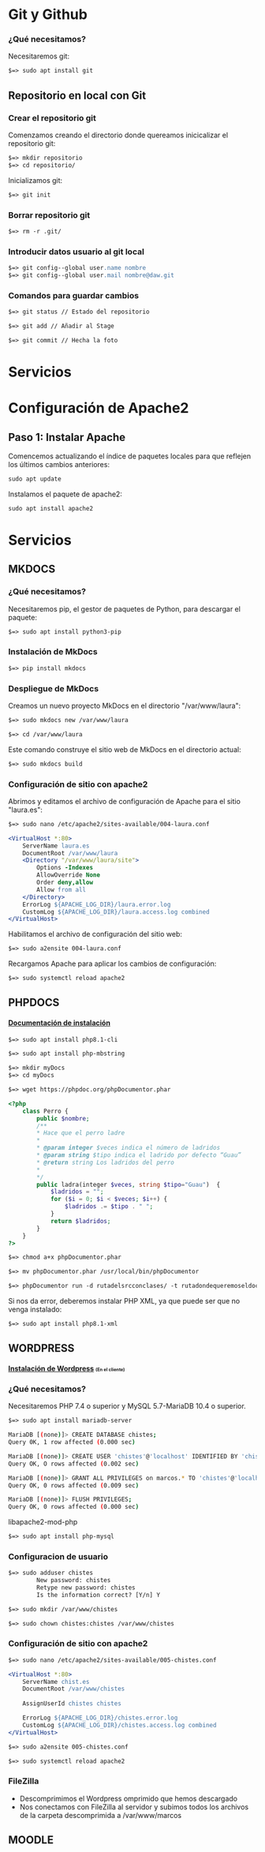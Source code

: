 # Git y Github

### ¿Qué necesitamos?
Necesitaremos git:
```apache
$=> sudo apt install git
```

## Repositorio en local con Git

###  Crear el repositorio git

Comenzamos creando el directorio donde quereamos inicicalizar el repositorio git:
```apache
$=> mkdir repositorio
$=> cd repositorio/
```
Inicializamos git:
```apache
$=> git init
```
### Borrar repositorio git

```apache
$=> rm -r .git/
```
### Introducir datos usuario al git local

```apache
$=> git config--global user.name nombre
$=> git config--global user.mail nombre@daw.git
```

### Comandos para guardar cambios

```apache
$=> git status // Estado del repositorio
```


```apache
$=> git add // Añadir al Stage
```


```apache
$=> git commit // Hecha la foto
```

# Servicios

# Configuración de Apache2

## Paso 1: Instalar Apache

Comencemos actualizando el índice de paquetes locales para que reflejen los últimos cambios anteriores:
```apache
sudo apt update
```
Instalamos el paquete de apache2:
```apache
sudo apt install apache2
```


# Servicios

## MKDOCS

### ¿Qué necesitamos?
Necesitaremos pip, el gestor de paquetes de Python, para descargar el paquete:
```apache
$=> sudo apt install python3-pip
```

### Instalación de MkDocs
```apache
$=> pip install mkdocs
```

### Despliegue de MkDocs
Creamos un nuevo proyecto MkDocs en el directorio "/var/www/laura":
```apache
$=> sudo mkdocs new /var/www/laura
```
```apache
$=> cd /var/www/laura
```
Este comando construye el sitio web de MkDocs en el directorio actual:
```apache
$=> sudo mkdocs build
```

### Configuración de sitio con apache2
Abrimos y editamos el archivo de configuración de Apache para el sitio "laura.es":
```apache
$=> sudo nano /etc/apache2/sites-available/004-laura.conf
```
```apache
<VirtualHost *:80>
    ServerName laura.es
    DocumentRoot /var/www/laura
    <Directory "/var/www/laura/site">
        Options -Indexes
        AllowOverride None
        Order deny,allow
        Allow from all
    </Directory>
    ErrorLog ${APACHE_LOG_DIR}/laura.error.log
    CustomLog ${APACHE_LOG_DIR}/laura.access.log combined
</VirtualHost>
```
Habilitamos el archivo de configuración del sitio web:
```apache
$=> sudo a2ensite 004-laura.conf
```
Recargamos Apache para aplicar los cambios de configuración:
```apache
$=> sudo systemctl reload apache2
```

## PHPDOCS
#### [Documentación de instalación](https://docs.phpdoc.org/3.0/guide/getting-started/installing.html#installation)
```apache
$=> sudo apt install php8.1-cli
```
```apache
$=> sudo apt install php-mbstring
```
```apache
$=> mkdir myDocs
$=> cd myDocs
```
```apache
$=> wget https://phpdoc.org/phpDocumentor.phar
```

```php
<?php
    class Perro {
        public $nombre;
        /**
        * Hace que el perro ladre
        *
        * @param integer $veces indica el número de ladridos
        * @param string $tipo indica el ladrido por defecto “Guau”
        * @return string Los ladridos del perro
        *
        */
        public ladra(integer $veces, string $tipo="Guau")  {
            $ladridos = "";
            for ($i = 0; $i < $veces; $i++) {
                $ladridos .= $tipo . " ";
            }
            return $ladridos;
        }
    }
?>
```
```apache
$=> chmod a+x phpDocumentor.phar
```
```apache
$=> mv phpDocumentor.phar /usr/local/bin/phpDocumentor 
```

```apache
$=> phpDocumentor run -d rutadelsrcconclases/ -t rutadondequeremoseldocs/docs/
```
Si nos da error, deberemos instalar PHP XML, ya que puede ser que no venga instalado:
```apache
$=> sudo apt install php8.1-xml
```

## WORDPRESS

#### [Instalación de Wordpress](https://es.wordpress.org/download/) <span style="font-size: xx-small;"> (En el cliente) </span>

### ¿Qué necesitamos?
Necesitaremos PHP 7.4 o superior y  MySQL 5.7-MariaDB 10.4 o superior.

```apache
$=> sudo apt install mariadb-server
```
```bash
MariaDB [(none)]> CREATE DATABASE chistes;
Query 0K, 1 row affected (0.000 sec)

MariaDB [(none)]> CREATE USER 'chistes'@'localhost' IDENTIFIED BY 'chistes';
Query OK, O rows affected (0.002 sec)

MariaDB [(none)]> GRANT ALL PRIVILEGES on marcos.* TO 'chistes'@'localhost';
Query OK, 0 rows affected (0.009 sec)

MariaDB [(none)]> FLUSH PRIVILEGES;
Query OK, 0 rows affected (0.000 sec)
```
libapache2-mod-php

```apache
$=> sudo apt install php-mysql
```

### Configuracion de usuario
```apache
$=> sudo adduser chistes
        New password: chistes
        Retype new password: chistes
        Is the information correct? [Y/n] Y
```
```apache
$=> sudo mkdir /var/www/chistes
```
```apache
$=> sudo chown chistes:chistes /var/www/chistes
```

### Configuración de sitio con apache2
```apache
$=> sudo nano /etc/apache2/sites-available/005-chistes.conf
```
```apache
<VirtualHost *:80>
    ServerName chist.es
    DocumentRoot /var/www/chistes
    
    AssignUserId chistes chistes

    ErrorLog ${APACHE_LOG_DIR}/chistes.error.log
    CustomLog ${APACHE_LOG_DIR}/chistes.access.log combined
</VirtualHost>
```
```apache
$=> sudo a2ensite 005-chistes.conf
```
```apache
$=> sudo systemctl reload apache2
```

### FileZilla

- Descomprimimos el Wordpress omprimido que hemos descargado
- Nos conectamos con FileZilla al servidor y subimos todos los archivos de la carpeta descomprimida a /var/www/marcos

## MOODLE

